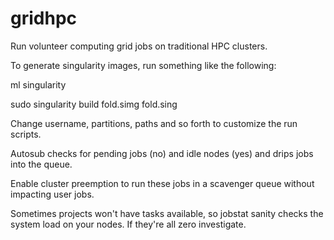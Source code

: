 # gridhpc

Run volunteer computing grid jobs on traditional HPC clusters.

To generate singularity images, run something like the following:

ml singularity

sudo singularity build fold.simg fold.sing

Change username, partitions, paths and so forth to customize the run scripts.

Autosub checks for pending jobs (no) and idle nodes (yes) and drips jobs into the queue.

Enable cluster preemption to run these jobs in a scavenger queue without impacting user jobs.

Sometimes projects won't have tasks available, so jobstat sanity checks the system load on your nodes.  If they're all zero investigate.
